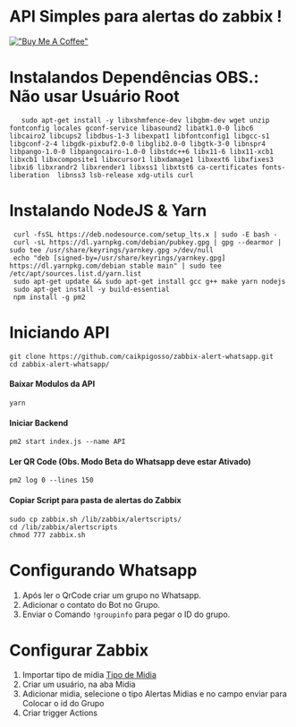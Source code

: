 # API Simples para alertas do zabbix !

[!["Buy Me A Coffee"](https://www.buymeacoffee.com/assets/img/custom_images/orange_img.png)](https://www.buymeacoffee.com/caikpigosso)



# Instalandos **Dependências** **OBS.: Não usar Usuário Root**

       sudo apt-get install -y libxshmfence-dev libgbm-dev wget unzip fontconfig locales gconf-service libasound2 libatk1.0-0 libc6 libcairo2 libcups2 libdbus-1-3 libexpat1 libfontconfig1 libgcc-s1 libgconf-2-4 libgdk-pixbuf2.0-0 libglib2.0-0 libgtk-3-0 libnspr4 libpango-1.0-0 libpangocairo-1.0-0 libstdc++6 libx11-6 libx11-xcb1 libxcb1 libxcomposite1 libxcursor1 libxdamage1 libxext6 libxfixes3 libxi6 libxrandr2 libxrender1 libxss1 libxtst6 ca-certificates fonts-liberation  libnss3 lsb-release xdg-utils curl
  # Instalando NodeJS & Yarn
  

     curl -fsSL https://deb.nodesource.com/setup_lts.x | sudo -E bash -
     curl -sL https://dl.yarnpkg.com/debian/pubkey.gpg | gpg --dearmor | sudo tee /usr/share/keyrings/yarnkey.gpg >/dev/null
     echo "deb [signed-by=/usr/share/keyrings/yarnkey.gpg] https://dl.yarnpkg.com/debian stable main" | sudo tee /etc/apt/sources.list.d/yarn.list
     sudo apt-get update && sudo apt-get install gcc g++ make yarn nodejs
     sudo apt-get install -y build-essential
     npm install -g pm2
# Iniciando API 

    git clone https://github.com/caikpigosso/zabbix-alert-whatsapp.git
    cd zabbix-alert-whatsapp/

#### Baixar Modulos da API

    yarn

#### Iniciar Backend

    pm2 start index.js --name API

#### Ler QR Code (Obs. Modo Beta do Whatsapp deve estar Ativado)

    pm2 log 0 --lines 150

#### Copiar Script para pasta de alertas do Zabbix

    sudo cp zabbix.sh /lib/zabbix/alertscripts/
    cd /lib/zabbix/alertscripts
    chmod 777 zabbix.sh 

# Configurando Whatsapp

 1. Após ler o QrCode criar um grupo no Whatsapp.
 2. Adicionar o contato do Bot no Grupo.
 3. Enviar o Comando `!groupinfo` para pegar o ID do grupo.

# Configurar Zabbix

 1. Importar tipo de midia [Tipo de Midia](https://raw.githubusercontent.com/caikpigosso/zabbix-alert-whatsapp/master/Zabbix/Tipo%20de%20midia/Alertas%20Via%20Whatsapp.yaml)
 2. Criar um usuário, na aba Midia
 3. Adicionar midia, selecione o tipo Alertas Midias e no campo enviar para Colocar o id do Grupo
 4. Criar trigger Actions 

